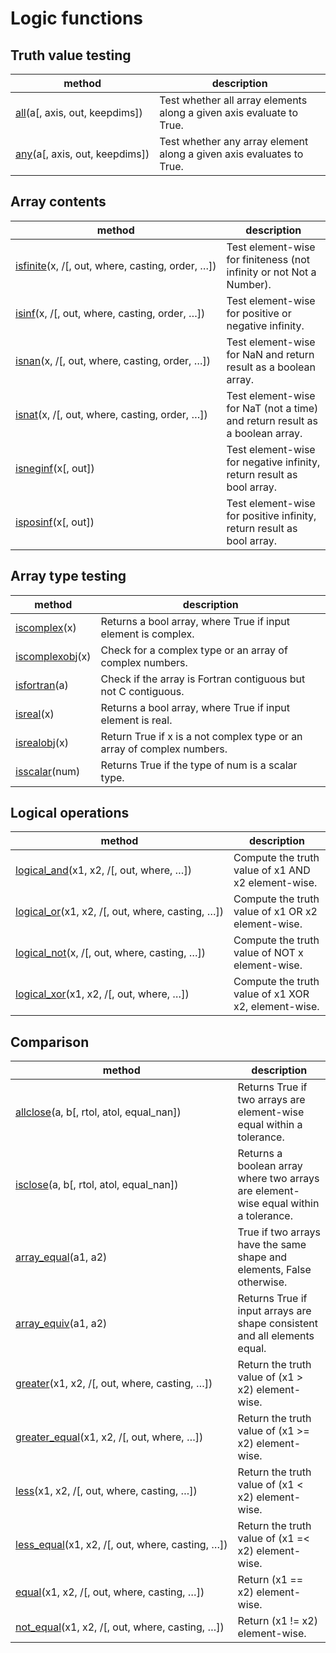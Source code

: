 # Logic functions

## Truth value testing

method | description
---|---
[all](https://numpy.org/devdocs/reference/generated/numpy.all.html#numpy.all)(a[, axis, out, keepdims]) | Test whether all array elements along a given axis evaluate to True.
[any](https://numpy.org/devdocs/reference/generated/numpy.any.html#numpy.any)(a[, axis, out, keepdims]) | Test whether any array element along a given axis evaluates to True.

## Array contents

method | description
---|---
[isfinite](https://numpy.org/devdocs/reference/generated/numpy.isfinite.html#numpy.isfinite)(x, /[, out, where, casting, order, …]) | Test element-wise for finiteness (not infinity or not Not a Number).
[isinf](https://numpy.org/devdocs/reference/generated/numpy.isinf.html#numpy.isinf)(x, /[, out, where, casting, order, …]) | Test element-wise for positive or negative infinity.
[isnan](https://numpy.org/devdocs/reference/generated/numpy.isnan.html#numpy.isnan)(x, /[, out, where, casting, order, …]) | Test element-wise for NaN and return result as a boolean array.
[isnat](https://numpy.org/devdocs/reference/generated/numpy.isnat.html#numpy.isnat)(x, /[, out, where, casting, order, …]) | Test element-wise for NaT (not a time) and return result as a boolean array.
[isneginf](https://numpy.org/devdocs/reference/generated/numpy.isneginf.html#numpy.isneginf)(x[, out]) | Test element-wise for negative infinity, return result as bool array.
[isposinf](https://numpy.org/devdocs/reference/generated/numpy.isposinf.html#numpy.isposinf)(x[, out]) | Test element-wise for positive infinity, return result as bool array.

## Array type testing

method | description
---|---
[iscomplex](https://numpy.org/devdocs/reference/generated/numpy.iscomplex.html#numpy.iscomplex)(x) | Returns a bool array, where True if input element is complex.
[iscomplexobj](https://numpy.org/devdocs/reference/generated/numpy.iscomplexobj.html#numpy.iscomplexobj)(x) | Check for a complex type or an array of complex numbers.
[isfortran](https://numpy.org/devdocs/reference/generated/numpy.isfortran.html#numpy.isfortran)(a) | Check if the array is Fortran contiguous but not C contiguous.
[isreal](https://numpy.org/devdocs/reference/generated/numpy.isreal.html#numpy.isreal)(x) | Returns a bool array, where True if input element is real.
[isrealobj](https://numpy.org/devdocs/reference/generated/numpy.isrealobj.html#numpy.isrealobj)(x) | Return True if x is a not complex type or an array of complex numbers.
[isscalar](https://numpy.org/devdocs/reference/generated/numpy.isscalar.html#numpy.isscalar)(num) | Returns True if the type of num is a scalar type.

## Logical operations

method | description
---|---
[logical_and](https://numpy.org/devdocs/reference/generated/numpy.logical_and.html#numpy.logical_and)(x1, x2, /[, out, where, …]) | Compute the truth value of x1 AND x2 element-wise.
[logical_or](https://numpy.org/devdocs/reference/generated/numpy.logical_or.html#numpy.logical_or)(x1, x2, /[, out, where, casting, …]) | Compute the truth value of x1 OR x2 element-wise.
[logical_not](https://numpy.org/devdocs/reference/generated/numpy.logical_not.html#numpy.logical_not)(x, /[, out, where, casting, …]) | Compute the truth value of NOT x element-wise.
[logical_xor](https://numpy.org/devdocs/reference/generated/numpy.logical_xor.html#numpy.logical_xor)(x1, x2, /[, out, where, …]) | Compute the truth value of x1 XOR x2, element-wise.

## Comparison

method | description
---|---
[allclose](https://numpy.org/devdocs/reference/generated/numpy.allclose.html#numpy.allclose)(a, b[, rtol, atol, equal_nan]) | Returns True if two arrays are element-wise equal within a tolerance.
[isclose](https://numpy.org/devdocs/reference/generated/numpy.isclose.html#numpy.isclose)(a, b[, rtol, atol, equal_nan]) | Returns a boolean array where two arrays are element-wise equal within a tolerance.
[array_equal](https://numpy.org/devdocs/reference/generated/numpy.array_equal.html#numpy.array_equal)(a1, a2) | True if two arrays have the same shape and elements, False otherwise.
[array_equiv](https://numpy.org/devdocs/reference/generated/numpy.array_equiv.html#numpy.array_equiv)(a1, a2) | Returns True if input arrays are shape consistent and all elements equal.
[greater](https://numpy.org/devdocs/reference/generated/numpy.greater.html#numpy.greater)(x1, x2, /[, out, where, casting, …]) | Return the truth value of (x1 > x2) element-wise.
[greater_equal](https://numpy.org/devdocs/reference/generated/numpy.greater_equal.html#numpy.greater_equal)(x1, x2, /[, out, where, …]) | Return the truth value of (x1 >= x2) element-wise.
[less](https://numpy.org/devdocs/reference/generated/numpy.less.html#numpy.less)(x1, x2, /[, out, where, casting, …]) | Return the truth value of (x1 < x2) element-wise.
[less_equal](https://numpy.org/devdocs/reference/generated/numpy.less_equal.html#numpy.less_equal)(x1, x2, /[, out, where, casting, …]) | Return the truth value of (x1 =< x2) element-wise.
[equal](https://numpy.org/devdocs/reference/generated/numpy.equal.html#numpy.equal)(x1, x2, /[, out, where, casting, …]) | Return (x1 == x2) element-wise.
[not_equal](https://numpy.org/devdocs/reference/generated/numpy.not_equal.html#numpy.not_equal)(x1, x2, /[, out, where, casting, …]) | Return (x1 != x2) element-wise.